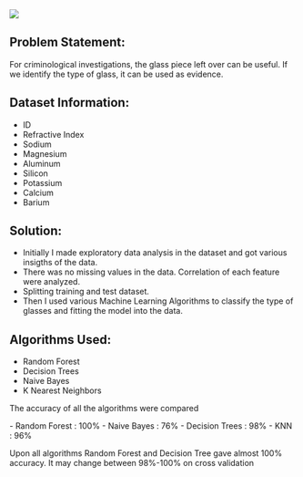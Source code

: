 
<img src = "https://github.com/snega16/DevHack22/blob/patch-2/Machine%20learning/SNEGA%20S/Images/img1%20(2).jpg">


## Problem Statement:
<p> For criminological investigations, the glass piece left over can be useful. If we identify the type of glass, it can be used as evidence. </p>
 
## Dataset Information:
 - ID
 - Refractive Index
 - Sodium 
 - Magnesium
 - Aluminum
 - Silicon
 - Potassium
 - Calcium
 - Barium
 
## Solution:
 -  Initially I made exploratory data analysis in the dataset and got various insigths of the data. 
 -  There was no missing values in the data. Correlation of each feature were analyzed. 
 -  Splitting training and test dataset.
 -  Then I used various Machine Learning Algorithms to classify the type of glasses and fitting the model into the data.
 ## Algorithms Used:
  - Random Forest
  - Decision Trees
  - Naive Bayes
  - K Nearest Neighbors
  
  <p> The accuracy of all the algorithms were compared </p>
  - Random Forest : 100%
  - Naive Bayes : 76%
  - Decision Trees : 98%
  - KNN : 96%
  
  <p> Upon all algorithms Random Forest and Decision Tree gave almost 100% accuracy. It may change between 98%-100% on cross validation <p>
 

 
